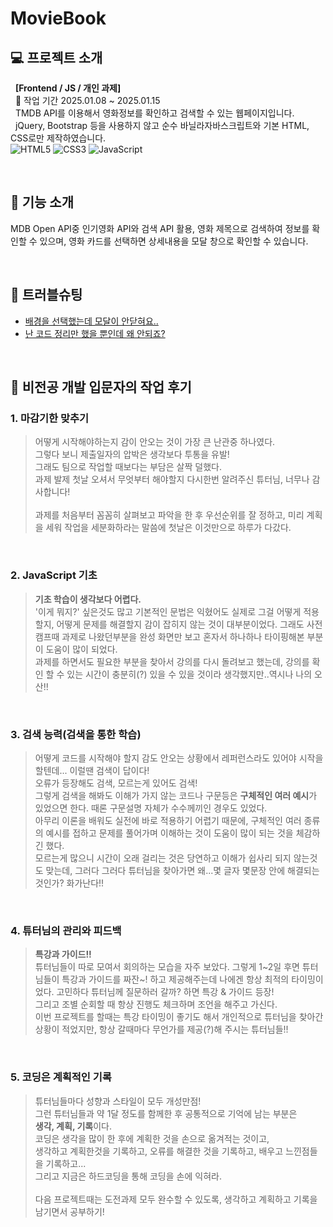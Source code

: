 # MovieBook

<!-- [배포주소]
이미지 몇컷 -->

## 💻 프로젝트 소개

&nbsp; **[Frontend / JS / 개인 과제]**
<br />
&nbsp; 📆 작업 기간 2025.01.08 ~ 2025.01.15 <br />
&nbsp; TMDB API를 이용해서 영화정보를 확인하고 검색할 수 있는 웹페이지입니다. <br />
&nbsp; jQuery, Bootstrap 등을 사용하지 않고 순수 바닐라자바스크립트와 기본 HTML, CSS로만 제작하였습니다.<br />
![HTML5](https://img.shields.io/badge/-HTML5-E34F26?&logo=html5&logoColor=white) ![CSS3](https://img.shields.io/badge/-CSS3-1572B6?&logo=css3&logoColor=white) ![JavaScript](https://img.shields.io/badge/-JavaScript-F7DF1E?&logo=javascript&logoColor=white)

<br />

## 🔹 기능 소개

MDB Open API중 인기영화 API와 검색 API 활용, 영화 제목으로 검색하여 정보를 확인할 수 있으며, 영화 카드를 선택하면 상세내용을 모달 창으로 확인할 수 있습니다.

<br />

## 🔹 트러블슈팅

- [배경을 선택했는데 모달이 안닫혀요..](https://velog.io/@ly-ra/배경인데요...-배경이-아니야)
- [난 코드 정리만 했을 뿐인데 왜 안되죠?](https://velog.io/@ly-ra/API-데이터-분명-잘-받아오고-있는데)

<br />

## 🔹 비전공 개발 입문자의 작업 후기

### 1. 마감기한 맞추기 <br />

> 어떻게 시작해야하는지 감이 안오는 것이 가장 큰 난관중 하나였다. <br />
> 그렇다 보니 제출일자의 압박은 생각보다 투통을 유발! <br />
> 그래도 팀으로 작업할 때보다는 부담은 살짝 덜했다.<br />
> 과제 발제 첫날 오셔서 무엇부터 해야할지 다시한번 알려주신 튜터님, 너무나 감사합니다!<br /> <br />
> 과제를 처음부터 꼼꼼히 살펴보고 파악을 한 후 우선순위를 잘 정하고, 미리 계획을 세워 작업을 세분화하라는 말씀에 첫날은 이것만으로 하루가 다갔다.

<br />

### 2. JavaScript 기초

> **기초 학습이 생각보다 어렵다.** <br />
> '이게 뭐지?' 싶은것도 많고 기본적인 문법은 익혔어도 실제로 그걸 어떻게 적용할지, 어떻게 문제를 해결할지 감이 잡히지 않는 것이 대부분이었다. 그래도 사전 캠프때 과제로 나왔던부분을 완성 화면만 보고 혼자서 하나하나 타이핑해본 부분이 도움이 많이 되었다. <br />
> 과제를 하면서도 필요한 부분을 찾아서 강의를 다시 돌려보고 했는데, 강의를 확인 할 수 있는 시간이 충분히(?) 있을 수 있을 것이라 생각했지만..역시나 나의 오산!!<br />

<br />

### 3. 검색 능력(검색을 통한 학습)

> 어떻게 코드를 시작해야 할지 감도 안오는 상황에서 레퍼런스라도 있어야 시작을 할텐데... 이럴땐 검색이 답이다!<br />
> 오류가 등장해도 검색, 모르는게 있어도 검색!<br />
> 그렇게 검색을 해봐도 이해가 가지 않는 코드나 구문등은 **구체적인 여러 예시**가 있었으면 한다.
> 때론 구문설명 자체가 수수께끼인 경우도 있었다.<br />
> 아무리 이론을 배워도 실전에 바로 적용하기 어렵기 때문에, 구체적인 여러 종류의 예시를 접하고 문제를 풀어가며 이해하는 것이 도움이 많이 되는 것을 체감하긴 했다.<br />
> 모르는게 많으니 시간이 오래 걸리는 것은 당연하고 이해가 쉽사리 되지 않는것도 맞는데, 그러다 그러다 튜터님을 찾아가면 왜...몇 글자 몇문장 안에 해결되는 것인가? 화가난다!!

<br />

### 4. 튜터님의 관리와 피드백

> **특강과 가이드!!** <br />
> 튜터님들이 따로 모여서 회의하는 모습을 자주 보았다. 그렇게 1~2일 후면 튜터님들이 특강과 가이드를 짜잔~! 하고 제공해주는데 나에겐 항상 최적의 타이밍이었다. 고민하다 튜터님께 질문하러 갈까? 하면 특강 & 가이드 등장!<br />
> 그리고 조별 순회할 때 항상 진행도 체크하며 조언을 해주고 가신다.<br />
> 이번 프로젝트를 할때는 특강 타이밍이 좋기도 해서 개인적으로 튜터님을 찾아간 상황이 적었지만, 항상 갈때마다 무언가를 제공(?)해 주시는 튜터님들!!

<br />

### 5. 코딩은 계획적인 기록

> 튜터님들마다 성향과 스타일이 모두 개성만점!<br />
> 그런 튜터님들과 약 1달 정도를 함께한 후 공통적으로 기억에 남는 부분은<br />
> **생각, 계획, 기록**이다.<br />
> 코딩은 생각을 많이 한 후에 계획한 것을 손으로 옮겨적는 것이고, <br />
> 생각하고 계획한것을 기록하고, 오류를 해결한 것을 기록하고, 배우고 느낀점들을 기록하고... <br />
> 그리고 지금은 하드코딩을 통해 코딩을 손에 익혀라.<br /> <br />
> 다음 프로젝트때는 도전과제 모두 완수할 수 있도록, 생각하고 계획하고 기록을 남기면서 공부하기!<br />
